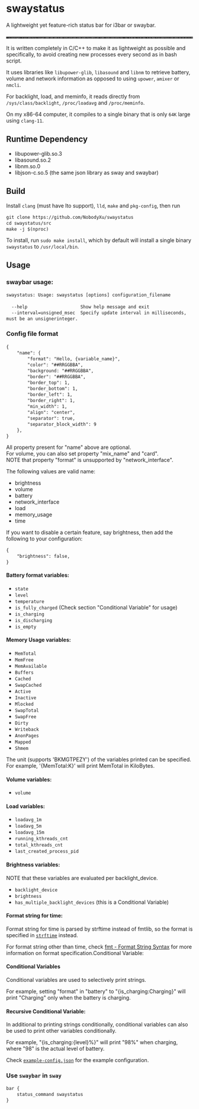 # swaystatus

A lightweight yet feature-rich status bar for i3bar or swaybar.

![screenshot]

It is written completely in C/C++ to make it as lightweight as possible and specifically, to avoid creating new processes every second as in bash script.

It uses libraries like `libupower-glib`, `libasound` and `libnm` to retrieve battery, volume and network information as opposed to using `upower`, `amixer` or `nmcli`.

For backlight, load, and meminfo, it reads directly from `/sys/class/backlight`, `/proc/loadavg` and `/proc/meminfo`.

On my x86-64 computer, it compiles to a single binary that is only `64K` large using `clang-11`.

## Runtime Dependency
 - libupower-glib.so.3
 - libasound.so.2
 - libnm.so.0
 - libjson-c.so.5 (the same json library as sway and swaybar)

## Build

Install `clang` (must have lto support), `lld`, `make` and `pkg-config`, then run

```
git clone https://github.com/NobodyXu/swaystatus
cd swaystatus/src
make -j $(nproc)
```

To install, run `sudo make install`, which by default will install a single binary `swaystatus` to `/usr/local/bin`.

## Usage

### swaybar usage:

```
swaystatus: Usage: swaystatus [options] configuration_filename

  --help                    Show help message and exit
  --interval=unsigned_msec  Specify update interval in milliseconds, must be an unsignerinteger.
```

### Config file format

    {
        "name": {
            "format": "Hello, {variable_name}",
            "color": "##RRGGBBA",
            "background: "##RRGGBBA",
            "border": "##RRGGBBA",
            "border_top": 1,
            "border_bottom": 1,
            "border_left": 1,
            "border_right": 1,
            "min_width": 1,
            "align": "center",
            "separator": true,
            "separator_block_width": 9
        },
    }

All property present for "name" above are optional.
<br>For volume, you can also set property "mix_name" and "card".
<br>NOTE that property "format" is unsupported by "network_interface".

The following values are valid name:

 - brightness
 - volume
 - battery
 - network_interface
 - load
 - memory_usage
 - time

If you want to disable a certain feature, say brightness,
then add the following to your configuration:

    {
        "brightness": false,
    }

#### Battery format variables:

 - `state`
 - `level`
 - `temperature`
 - `is_fully_charged` (Check section "Conditional Variable" for usage)
 - `is_charging`
 - `is_discharging`
 - `is_empty`

#### Memory Usage variables:

 - `MemTotal`
 - `MemFree`
 - `MemAvailable`
 - `Buffers`
 - `Cached`
 - `SwapCached`
 - `Active`
 - `Inactive`
 - `Mlocked`
 - `SwapTotal`
 - `SwapFree`
 - `Dirty`
 - `Writeback`
 - `AnonPages`
 - `Mapped`
 - `Shmem`

The unit (supports 'BKMGTPEZY') of the variables printed can be specified.
<br>For example, '{MemTotal:K}' will print MemTotal in KiloBytes.

#### Volume variables:

 - `volume`

#### Load variables:

 - `loadavg_1m`
 - `loadavg_5m`
 - `loadavg_15m`
 - `running_kthreads_cnt`
 - `total_kthreads_cnt`
 - `last_created_process_pid`

#### Brightness variables:

NOTE that these variables are evaluated per backlight_device.

 - `backlight_device`
 - `brightness`
 - `has_multiple_backlight_devices` (this is a Conditional Variable)

#### Format string for time:

Format string for time is parsed by strftime instead of fmtlib, so the format is
specified in [`strftime`] instead.

For format string other than time, check [fmt - Format String Syntax] for more
information on format specification.Conditional Variable:

#### Conditional Variables

Conditional variables are used to selectively print strings.

For example, setting "format" in "battery" to "{is_charging:Charging}" will print "Charging" only
when the battery is charging.

#### Recursive Conditional Variable:

In additional to printing strings conditionally, conditional variables can also be used to
print other variables conditionally.

For example, "{is_charging:{level}%}" will print "98%" when charging, where
"98" is the actual level of battery.

Check [`example-config.json`] for the example configuration.

### Use `swaybar` in `sway`

```
bar {
    status_command swaystatus
}
```

[screenshot]: https://raw.githubusercontent.com/NobodyXu/swaystatus/main/screenshot.png
[`strftime`]: https://man7.org/linux/man-pages/man3/strftime.3.html
[fmt - Format String Syntax]: https://fmt.dev/latest/syntax.html
[`example-config.json`]: https://github.com/NobodyXu/swaystatus/blob/main/example-config.json
